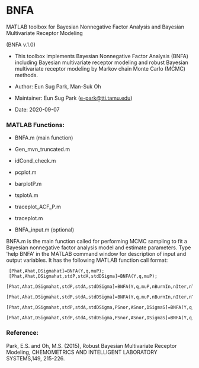 # BNFA

MATLAB toolbox for Bayesian Nonnegative Factor Analysis and Bayesian Multivariate Receptor Modeling

(BNFA v.1.0)

* This toolbox implements Bayesian Nonnegative Factor Analysis (BNFA) including Bayesian multivariate receptor modeling and robust Bayesian multivariate receptor modeling by Markov chain Monte Carlo (MCMC) methods.

* Author: Eun Sug Park, Man-Suk Oh

* Maintainer: Eun Sug Park (e-park@tti.tamu.edu)

* Date: 2020-09-07


###  MATLAB Functions:

* BNFA.m (main function) 
 
* Gen_mvn_truncated.m
 
* idCond_check.m
 
* pcplot.m
 
* barplotP.m
 
* tsplotA.m
 
* traceplot_ACF_P.m
 
* traceplot.m
* BNFA_input.m (optional)

BNFA.m is the main function called for performing MCMC sampling to fit a Bayesian nonnegative factor analysis model and estimate parameters. Type 'help BNFA' in the MATLAB command window for description of input and output variables. It has the following MATLAB function call format:
    
```{r}
 [Phat,Ahat,DSigmahat]=BNFA(Y,q,muP);
 [Phat,Ahat,DSigmahat,stdP,stdA,stdDSigma]=BNFA(Y,q,muP);
 [Phat,Ahat,DSigmahat,stdP,stdA,stdDSigma]=BNFA(Y,q,muP,nBurnIn,nIter,nThin);
 [Phat,Ahat,DSigmahat,stdP,stdA,stdDSigma]=BNFA(Y,q,muP,nBurnIn,nIter,nThin,errdist,df,varP_free,xi,Omega,a0,b0,alpha);
 [Phat,Ahat,DSigmahat,stdP,stdA,stdDSigma,PSnor,ASnor,DSigmaS]=BNFA(Y,q,muP,nBurnIn,nIter,nThin,errdist,df,varP_free,xi,Omega,a0,b0,alpha);
 [Phat,Ahat,DSigmahat,stdP,stdA,stdDSigma,PSnor,ASnor,DSigmaS]=BNFA(Y,q,muP,nBurnIn,nIter,nThin,errdist,df,varP_free,xi,Omega,a0,b0,alpha,species_name);
```

 
### Reference:

 Park, E.S. and Oh, M.S. (2015), Robust Bayesian Multivariate Receptor Modeling,
 CHEMOMETRICS AND INTELLIGENT LABORATORY SYSTEMS,149, 215-226.

